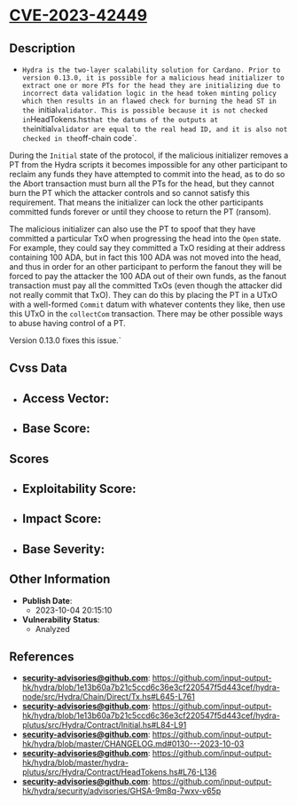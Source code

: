 
# [CVE-2023-42449](https://github.com/input-output-hk/hydra/blob/1e13b60a7b21c5ccd6c36e3cf220547f5d443cef/hydra-node/src/Hydra/Chain/Direct/Tx.hs#L645-L761)

## Description

- `Hydra is the two-layer scalability solution for Cardano. Prior to version 0.13.0, it is possible for a malicious head initializer to extract one or more PTs for the head they are initializing due to incorrect data validation logic in the head token minting policy which then results in an flawed check for burning the head ST in the `initial` validator. This is possible because it is not checked in `HeadTokens.hs` that the datums of the outputs at the `initial` validator are equal to the real head ID, and it is also not checked in the `off-chain code`.

During the `Initial` state of the protocol, if the malicious initializer removes a PT from the Hydra scripts it becomes impossible for any other participant to reclaim any funds they have attempted to commit into the head, as to do so the Abort transaction must burn all the PTs for the head, but they cannot burn the PT which the attacker controls and so cannot satisfy this requirement. That means the initializer can lock the other participants committed funds forever or until they choose to return the PT (ransom).

The malicious initializer can also use the PT to spoof that they have committed a particular TxO when progressing the head into the `Open` state. For example, they could say they committed a TxO residing at their address containing 100 ADA, but in fact this 100 ADA was not moved into the head, and thus in order for an other participant to perform the fanout they will be forced to pay the attacker the 100 ADA out of their own funds, as the fanout transaction must pay all the committed TxOs (even though the attacker did not really commit that TxO). They can do this by placing the PT in a UTxO with a well-formed `Commit` datum with whatever contents they like, then use this UTxO in the `collectCom` transaction. There may be other possible ways to abuse having control of a PT.

Version 0.13.0 fixes this issue.`

## Cvss Data

- **Access Vector**:
  - 
- **Base Score**:
  - 

## Scores

- **Exploitability Score**:
  - 
- **Impact Score**:
  - 
- **Base Severity**:
  - 

## Other Information

- **Publish Date**:
  - 2023-10-04 20:15:10
- **Vulnerability Status**:
  - Analyzed

## References

- **security-advisories@github.com**: https://github.com/input-output-hk/hydra/blob/1e13b60a7b21c5ccd6c36e3cf220547f5d443cef/hydra-node/src/Hydra/Chain/Direct/Tx.hs#L645-L761
- **security-advisories@github.com**: https://github.com/input-output-hk/hydra/blob/1e13b60a7b21c5ccd6c36e3cf220547f5d443cef/hydra-plutus/src/Hydra/Contract/Initial.hs#L84-L91
- **security-advisories@github.com**: https://github.com/input-output-hk/hydra/blob/master/CHANGELOG.md#0130---2023-10-03
- **security-advisories@github.com**: https://github.com/input-output-hk/hydra/blob/master/hydra-plutus/src/Hydra/Contract/HeadTokens.hs#L76-L136
- **security-advisories@github.com**: https://github.com/input-output-hk/hydra/security/advisories/GHSA-9m8q-7wxv-v65p
